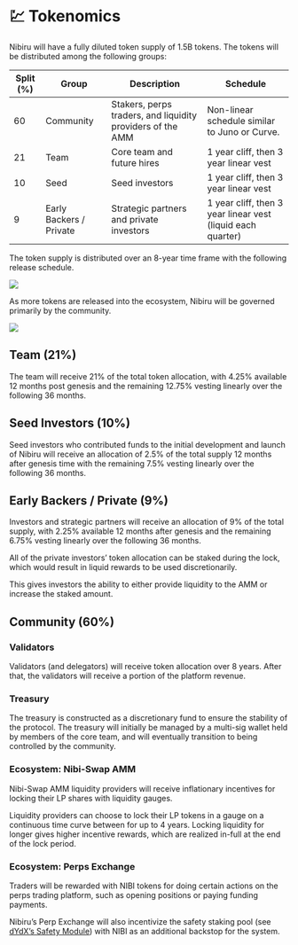 # 💹 Tokenomics


Nibiru will have a fully diluted token supply of 1.5B tokens. The tokens will be distributed among the following groups:

| Split (%) | Group                   | Description                                                                 | Schedule                                                    |
| --------- | ----------------------- | --------------------------------------------------------------------------- | ----------------------------------------------------------- |
| 60        | Community               | Stakers, perps traders, and liquidity providers of the AMM | Non-linear schedule similar to Juno or Curve.               |
| 21        | Team                    | Core team and future hires                                                  | 1 year cliff, then 3 year linear vest                       |
| 10        | Seed                    | Seed investors                                                              | 1 year cliff, then 3 year linear vest                       |
| 9         | Early Backers / Private | Strategic partners and private investors                                    | 1 year cliff, then 3 year linear vest (liquid each quarter) |

The token supply is distributed over an 8-year time frame with the following release schedule.

![](../img/token\_release\_area.svg) 

As more tokens are released into the ecosystem, Nibiru will be governed primarily by the community.

![](../img/final\_token\_supply.svg) 

## Team (21%)

The team will receive 21% of the total token allocation, with 4.25% available 12 months post genesis and the remaining 12.75% vesting linearly over the following 36 months.

## Seed Investors (10%)

Seed investors who contributed funds to the initial development and launch of Nibiru will receive an allocation of 2.5% of the total supply 12 months after genesis time with the remaining 7.5% vesting linearly over the following 36 months.

## Early Backers / Private (9%)

Investors and strategic partners will receive an allocation of 9% of the total supply, with 2.25% available 12 months after genesis and the remaining 6.75%  vesting linearly over the following 36 months.

All of the private investors’ token allocation can be staked during the lock, which would result in liquid rewards to be used discretionarily.

This gives investors the ability to either provide liquidity to the AMM or increase the staked amount.

## Community (60%)

### Validators

Validators (and delegators) will receive token allocation over 8 years. After that, the validators will receive a portion of the platform revenue.

### Treasury

The treasury is constructed as a discretionary fund to ensure the stability of the protocol. The treasury will initially be managed by a multi-sig wallet held by members of the core team, and will eventually transition to being controlled by the community.

### Ecosystem: **Nibi-Swap AMM**

Nibi-Swap AMM liquidity providers will receive inflationary incentives for locking their LP shares with liquidity gauges.

Liquidity providers can choose to lock their LP tokens in a gauge on a continuous time curve between for up to 4 years. Locking liquidity for longer gives higher incentive rewards, which are realized in-full at the end of the lock period.

### Ecosystem: **Perps Exchange**

Traders will be rewarded with NIBI tokens for doing certain actions on the perps trading platform, such as opening positions or paying funding payments.

Nibiru’s Perp Exchange will also incentivize the safety staking pool (see [dYdX’s Safety Module](https://docs.dydx.community/dydx-governance/staking-pools/safety-staking-pool)) with NIBI as an additional backstop for the system.